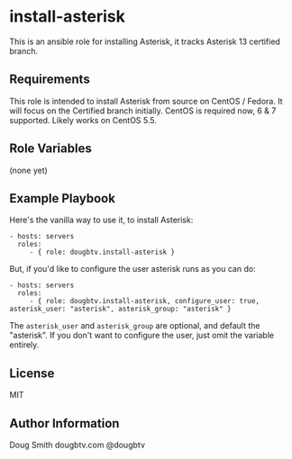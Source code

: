 install-asterisk
=========

This is an ansible role for installing Asterisk, it tracks Asterisk 13 certified branch.

Requirements
------------

This role is intended to install Asterisk from source on CentOS / Fedora. It will focus on the Certified branch initially. CentOS is required now, 6 & 7 supported. Likely works on CentOS 5.5.

Role Variables
--------------

(none yet)

Example Playbook
----------------

Here's the vanilla way to use it, to install Asterisk:

    - hosts: servers
      roles:
         - { role: dougbtv.install-asterisk }

But, if you'd like to configure the user asterisk runs as you can do:

    - hosts: servers
      roles:
         - { role: dougbtv.install-asterisk, configure_user: true, asterisk_user: "asterisk", asterisk_group: "asterisk" }

The `asterisk_user` and `asterisk_group` are optional, and default the "asterisk". If you don't want to configure the user, just omit the variable entirely.

License
-------

MIT

Author Information
------------------

Doug Smith
dougbtv.com
@dougbtv
